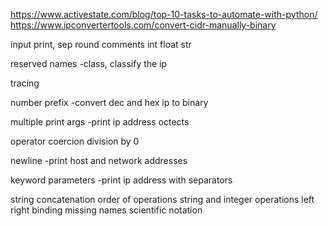 https://www.activestate.com/blog/top-10-tasks-to-automate-with-python/
https://www.ipconvertertools.com/convert-cidr-manually-binary

input
print, sep
round
comments
int
float
str

reserved names
-class, classify the ip

tracing

number prefix
-convert dec and hex ip to binary

multiple print args
-print ip address octects

operator coercion
division by 0

newline
-print host and network addresses

keyword parameters
-print ip address with separators

string concatenation
order of operations
string and integer operations
left right binding
missing names
scientific notation

